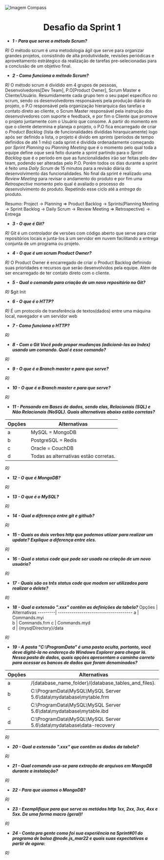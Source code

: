 ![Imagem Compass](https://webjump.com.br/wp-content/uploads/2021/08/compassuol-logo-min.png)

<div align="center">
<h1>Desafio da Sprint 1</h1>
</div>

* ***1 - Para que serve o método Scrum?***


_R)_  O método scrum é uma metodologia ágil que serve para organizar grandes projetos, consistindo de alta produtividade, revisões periódicas e aproveitamento estrátegico da realização de tarefas pre-selecionadas para a conclusão de um objetivo final.



* ***2 - Como funciona o método Scrum?*** 


_R)_ O método scrum é dividido  em 4 grupos de pessoas, Desenvolvedores[Dev Team], P.O[Product Owner], Scrum Master e Cliente/Usuário. Resumidamente cada grupo tem o seu papel específico no scrum, sendo os desenvolvedores responsáveis pela produção diária do projeto, o P.O responsável pela organização hierarquica das tarefas e contato direto ao cliente, o Scrum Master responsável pela instrução dos desenvolvedores com suporte e feedback, e por fim o Cliente que promove o projeto juntamente com o Usuário que consome. 
A partir do momento em que o cliente determina e planeja o projeto, o P.O fica encarregado de criar o *Product Backlog* (lista de funcionalidades divididas hirarquicamente) logo após ser definido a lista, o projeto é divido em *sprints* (períodos de tempo definidos de até 1 mês) cada sprint é dividida ordenadamente começando por *Sprint Planning* ou *Planning Meeting* que é o momento pelo qual toda a equipe define oque será feito durante a sprint partindo para o *Sprint Backlog* que é o período em que as funcionalidades irão ser feitas pelo dev team, podendo ser alteradas pelo P.O. Porém todos os dias durante a sprint é feito uma *Daily Scrum* de 15 minutos para a revisão diária do desenvolvimento das funcionalidades. No final da sprint é realizado uma *Review Meeting* para revisar o andamento do produto e por fim uma *Retrospective* momento pelo qual é avaliado o processo do desenvolvimento do produto. Repetindo esse ciclo até a *entrega* do produto.  

Resumo: Project -> Planning =>  Product Backlog -> Sprints(Planning Meeting -> Sprint Backlog -> Daily Scrum -> Review Meeting => Retrospective) -> Entrega


* ***3 - O que é Git?*** 


_R)_ Git é um controlador de versões com código aberto que serve para criar repositórios locais e junta-los à um servidor em nuvem facilitando a entrega conjunta de um programa ou projeto. 



* ***4 - O que é um scrum Product Owner?***


_R)_ O Product Owner é encarregado de criar o Product Backlog definindo suas prioridades e recursos que serão desenvolvidos pela equipe. Além de ser encarregado de ter contato direto com o cliente.



* ***5 - Qual o comando para criação de um novo repositório no Git?*** 


_R)_ $git Init


* ***6 - O que é o HTTP?***


_R)_ É um protocolo de transferência de textos(dados) entre uma máquina local, navegador e um servidor web



* ***7 - Como funciona o HTTP?***


_R)_



* ***8 - Com o Git Você pode propor mudanças (adicioná-las ao Index) usando um comando. Qual é esse comando?***   


_R)_



* ***9 - O que é a Branch master e para que serve?*** 

_R)_



* ***10 - O que é a Branch master e para que serve?*** 

_R)_



* ***11 - Pensando em Bases de dados, sendo elas, Relacionais (SQL) e Não Relacionais (NoSQL). Quais alternativas abaixo estão corretas?*** 

Opções | Alternativas 
---------| --------------------------------------
    a    | MySQL = MongoDB 
    b    | PostgreSQL = Redis 
    c    | Oracle = CouchDB 
    d    | Todas as alternativas estão corretas.

_R)_




* ***12 - O que é MongoDB?*** 

_R)_




* ***13 - O que é o MySQL?*** 

_R)_




* ***14 - Qual a diferença entre git e github?***

_R)_




* ***15 - Quais os dois verbos http que podemos utiizar para realizar um update? Explique a diferença entre eles.*** 

_R)_




* ***16 - Qual o status code que pode ser usado na criação de um novo usuário?*** 

_R)_




* ***17 - Quais são os três status code que modem ser utilizados para realizar o delete?***

_R)_




* ***18 - Qual a extensão ".xxx" contêm as definições da tabela?*** 
Opções | Alternativas 
---------| --------------------------------------
    a    | Commands.myi  
    b    | Commands.frm
    c    | Commands.myd  
    d    | {mysqlDirectory}/data

_R)_



* ***19 - A pasta "C:\ProgramData" é uma pasta oculta, portanto, você deve digitá-la no endereço do Windows Explorer para chegar lá. Nessa pasta de dados, quais opções apresentam o caminho correto para acessar os bancos de dados que foram denominados?***

Opções | Alternativas 
---------| --------------------------------------
    a    |  /{database_name_folder}/{database_tables_and_files}.  
    b    | C:\ProgramData\MySQL\MySQL Server 5.6\data\mydatabase\mytable.frm 
    c    | C:\ProgramData\MySQL\MySQL Server 5.6\data\mydatabase\mytable.ibd  
    d    | C:\ProgramData\MySQL\MySQL Server 5.6\data\mydatabase\data-recovery 

_R)_



* ***20 - Qual a extensão ".xxx" que contêm os dados da tabela?*** 

_R)_



* ***21 - Qual comando usa-se para extração de arquivos em MongoDB durante a instalação?***

_R)_



* ***22 - Para que usamos o MongoDB?*** 

_R)_



* ***23 - Exemplifique para que serve os metódos http 1xx, 2xx, 3xx, 4xx e 5xx. De uma forma macro (geral)!***

_R)_



* ***24 - Conta pra gente como foi sua experiência na Sprint#01 do programa de bolsa @node.js_mar22 e quais suas expectativas a partir de agora:*** 

_R)_


